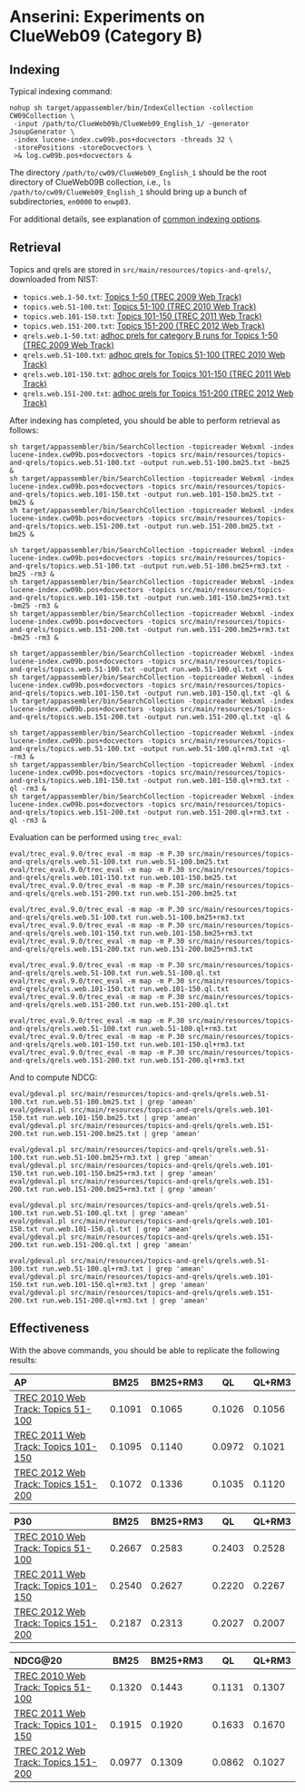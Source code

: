 # Anserini: Experiments on ClueWeb09 (Category B)

## Indexing

Typical indexing command:

```
nohup sh target/appassembler/bin/IndexCollection -collection CW09Collection \
 -input /path/to/ClueWeb09b/ClueWeb09_English_1/ -generator JsoupGenerator \
 -index lucene-index.cw09b.pos+docvectors -threads 32 \
 -storePositions -storeDocvectors \
 >& log.cw09b.pos+docvectors &
```

The directory `/path/to/cw09/ClueWeb09_English_1` should be the root directory of ClueWeb09B collection, i.e., `ls /path/to/cw09/ClueWeb09_English_1` should bring up a bunch of subdirectories, `en0000` to `enwp03`.

For additional details, see explanation of [common indexing options](common-indexing-options.md).

## Retrieval

Topics and qrels are stored in `src/main/resources/topics-and-qrels/`, downloaded from NIST:

+ `topics.web.1-50.txt`: [Topics 1-50 (TREC 2009 Web Track)](http://trec.nist.gov/data/web/09/wt09.topics.full.xml)
+ `topics.web.51-100.txt`: [Topics 51-100 (TREC 2010 Web Track)](http://trec.nist.gov/data/web/10/wt2010-topics.xml)
+ `topics.web.101-150.txt`: [Topics 101-150 (TREC 2011 Web Track)](http://trec.nist.gov/data/web/11/full-topics.xml)
+ `topics.web.151-200.txt`: [Topics 151-200 (TREC 2012 Web Track)](http://trec.nist.gov/data/web/12/full-topics.xml)
+ `qrels.web.1-50.txt`: [adhoc prels for category B runs for Topics 1-50 (TREC 2009 Web Track)](http://trec.nist.gov/data/web/09/prels.catB.1-50.gz)
+ `qrels.web.51-100.txt`: [adhoc qrels for Topics 51-100 (TREC 2010 Web Track)](http://trec.nist.gov/data/web/10/10.adhoc-qrels.final)
+ `qrels.web.101-150.txt`: [adhoc qrels for Topics 101-150 (TREC 2011 Web Track)](http://trec.nist.gov/data/web/11/qrels.adhoc)
+ `qrels.web.151-200.txt`: [adhoc qrels for Topics 151-200 (TREC 2012 Web Track)](http://trec.nist.gov/data/web/12/qrels.adhoc)

After indexing has completed, you should be able to perform retrieval as follows:

```
sh target/appassembler/bin/SearchCollection -topicreader Webxml -index lucene-index.cw09b.pos+docvectors -topics src/main/resources/topics-and-qrels/topics.web.51-100.txt -output run.web.51-100.bm25.txt -bm25 &
sh target/appassembler/bin/SearchCollection -topicreader Webxml -index lucene-index.cw09b.pos+docvectors -topics src/main/resources/topics-and-qrels/topics.web.101-150.txt -output run.web.101-150.bm25.txt -bm25 &
sh target/appassembler/bin/SearchCollection -topicreader Webxml -index lucene-index.cw09b.pos+docvectors -topics src/main/resources/topics-and-qrels/topics.web.151-200.txt -output run.web.151-200.bm25.txt -bm25 &

sh target/appassembler/bin/SearchCollection -topicreader Webxml -index lucene-index.cw09b.pos+docvectors -topics src/main/resources/topics-and-qrels/topics.web.51-100.txt -output run.web.51-100.bm25+rm3.txt -bm25 -rm3 &
sh target/appassembler/bin/SearchCollection -topicreader Webxml -index lucene-index.cw09b.pos+docvectors -topics src/main/resources/topics-and-qrels/topics.web.101-150.txt -output run.web.101-150.bm25+rm3.txt -bm25 -rm3 &
sh target/appassembler/bin/SearchCollection -topicreader Webxml -index lucene-index.cw09b.pos+docvectors -topics src/main/resources/topics-and-qrels/topics.web.151-200.txt -output run.web.151-200.bm25+rm3.txt -bm25 -rm3 &

sh target/appassembler/bin/SearchCollection -topicreader Webxml -index lucene-index.cw09b.pos+docvectors -topics src/main/resources/topics-and-qrels/topics.web.51-100.txt -output run.web.51-100.ql.txt -ql &
sh target/appassembler/bin/SearchCollection -topicreader Webxml -index lucene-index.cw09b.pos+docvectors -topics src/main/resources/topics-and-qrels/topics.web.101-150.txt -output run.web.101-150.ql.txt -ql &
sh target/appassembler/bin/SearchCollection -topicreader Webxml -index lucene-index.cw09b.pos+docvectors -topics src/main/resources/topics-and-qrels/topics.web.151-200.txt -output run.web.151-200.ql.txt -ql &

sh target/appassembler/bin/SearchCollection -topicreader Webxml -index lucene-index.cw09b.pos+docvectors -topics src/main/resources/topics-and-qrels/topics.web.51-100.txt -output run.web.51-100.ql+rm3.txt -ql -rm3 &
sh target/appassembler/bin/SearchCollection -topicreader Webxml -index lucene-index.cw09b.pos+docvectors -topics src/main/resources/topics-and-qrels/topics.web.101-150.txt -output run.web.101-150.ql+rm3.txt -ql -rm3 &
sh target/appassembler/bin/SearchCollection -topicreader Webxml -index lucene-index.cw09b.pos+docvectors -topics src/main/resources/topics-and-qrels/topics.web.151-200.txt -output run.web.151-200.ql+rm3.txt -ql -rm3 &
```

Evaluation can be performed using `trec_eval`:

```
eval/trec_eval.9.0/trec_eval -m map -m P.30 src/main/resources/topics-and-qrels/qrels.web.51-100.txt run.web.51-100.bm25.txt
eval/trec_eval.9.0/trec_eval -m map -m P.30 src/main/resources/topics-and-qrels/qrels.web.101-150.txt run.web.101-150.bm25.txt
eval/trec_eval.9.0/trec_eval -m map -m P.30 src/main/resources/topics-and-qrels/qrels.web.151-200.txt run.web.151-200.bm25.txt

eval/trec_eval.9.0/trec_eval -m map -m P.30 src/main/resources/topics-and-qrels/qrels.web.51-100.txt run.web.51-100.bm25+rm3.txt
eval/trec_eval.9.0/trec_eval -m map -m P.30 src/main/resources/topics-and-qrels/qrels.web.101-150.txt run.web.101-150.bm25+rm3.txt
eval/trec_eval.9.0/trec_eval -m map -m P.30 src/main/resources/topics-and-qrels/qrels.web.151-200.txt run.web.151-200.bm25+rm3.txt

eval/trec_eval.9.0/trec_eval -m map -m P.30 src/main/resources/topics-and-qrels/qrels.web.51-100.txt run.web.51-100.ql.txt
eval/trec_eval.9.0/trec_eval -m map -m P.30 src/main/resources/topics-and-qrels/qrels.web.101-150.txt run.web.101-150.ql.txt
eval/trec_eval.9.0/trec_eval -m map -m P.30 src/main/resources/topics-and-qrels/qrels.web.151-200.txt run.web.151-200.ql.txt

eval/trec_eval.9.0/trec_eval -m map -m P.30 src/main/resources/topics-and-qrels/qrels.web.51-100.txt run.web.51-100.ql+rm3.txt
eval/trec_eval.9.0/trec_eval -m map -m P.30 src/main/resources/topics-and-qrels/qrels.web.101-150.txt run.web.101-150.ql+rm3.txt
eval/trec_eval.9.0/trec_eval -m map -m P.30 src/main/resources/topics-and-qrels/qrels.web.151-200.txt run.web.151-200.ql+rm3.txt
```

And to compute NDCG:

```
eval/gdeval.pl src/main/resources/topics-and-qrels/qrels.web.51-100.txt run.web.51-100.bm25.txt | grep 'amean'
eval/gdeval.pl src/main/resources/topics-and-qrels/qrels.web.101-150.txt run.web.101-150.bm25.txt | grep 'amean'
eval/gdeval.pl src/main/resources/topics-and-qrels/qrels.web.151-200.txt run.web.151-200.bm25.txt | grep 'amean'

eval/gdeval.pl src/main/resources/topics-and-qrels/qrels.web.51-100.txt run.web.51-100.bm25+rm3.txt | grep 'amean'
eval/gdeval.pl src/main/resources/topics-and-qrels/qrels.web.101-150.txt run.web.101-150.bm25+rm3.txt | grep 'amean'
eval/gdeval.pl src/main/resources/topics-and-qrels/qrels.web.151-200.txt run.web.151-200.bm25+rm3.txt | grep 'amean'

eval/gdeval.pl src/main/resources/topics-and-qrels/qrels.web.51-100.txt run.web.51-100.ql.txt | grep 'amean'
eval/gdeval.pl src/main/resources/topics-and-qrels/qrels.web.101-150.txt run.web.101-150.ql.txt | grep 'amean'
eval/gdeval.pl src/main/resources/topics-and-qrels/qrels.web.151-200.txt run.web.151-200.ql.txt | grep 'amean'

eval/gdeval.pl src/main/resources/topics-and-qrels/qrels.web.51-100.txt run.web.51-100.ql+rm3.txt | grep 'amean'
eval/gdeval.pl src/main/resources/topics-and-qrels/qrels.web.101-150.txt run.web.101-150.ql+rm3.txt | grep 'amean'
eval/gdeval.pl src/main/resources/topics-and-qrels/qrels.web.151-200.txt run.web.151-200.ql+rm3.txt | grep 'amean'
```

## Effectiveness

With the above commands, you should be able to replicate the following results:

AP                                                                            | BM25   |BM25+RM3| QL     | QL+RM3
:-----------------------------------------------------------------------------|--------|--------|--------|--------
[TREC 2010 Web Track: Topics 51-100](http://trec.nist.gov/data/web10.html)    | 0.1091 | 0.1065 | 0.1026 | 0.1056
[TREC 2011 Web Track: Topics 101-150](http://trec.nist.gov/data/web2011.html) | 0.1095 | 0.1140 | 0.0972 | 0.1021
[TREC 2012 Web Track: Topics 151-200](http://trec.nist.gov/data/web2012.html) | 0.1072 | 0.1336 | 0.1035 | 0.1120


P30                                                                           | BM25   |BM25+RM3| QL     | QL+RM3
:-----------------------------------------------------------------------------|--------|--------|--------|--------
[TREC 2010 Web Track: Topics 51-100](http://trec.nist.gov/data/web10.html)    | 0.2667 | 0.2583 | 0.2403 | 0.2528
[TREC 2011 Web Track: Topics 101-150](http://trec.nist.gov/data/web2011.html) | 0.2540 | 0.2627 | 0.2220 | 0.2267
[TREC 2012 Web Track: Topics 151-200](http://trec.nist.gov/data/web2012.html) | 0.2187 | 0.2313 | 0.2027 | 0.2007

NDCG@20                                                                       | BM25   |BM25+RM3| QL     | QL+RM3
:-----------------------------------------------------------------------------|--------|--------|--------|--------
[TREC 2010 Web Track: Topics 51-100](http://trec.nist.gov/data/web10.html)    | 0.1320 | 0.1443 | 0.1131 | 0.1307
[TREC 2011 Web Track: Topics 101-150](http://trec.nist.gov/data/web2011.html) | 0.1915 | 0.1920 | 0.1633 | 0.1670
[TREC 2012 Web Track: Topics 151-200](http://trec.nist.gov/data/web2012.html) | 0.0977 | 0.1309 | 0.0862 | 0.1027
